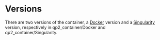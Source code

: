 # Versions
There are two versions of the container, a [Docker](https://docs.docker.com/) version and a [Singularity](https://sylabs.io/guides/latest/user-guide/) version, respectively in qp2_container/Docker and qp2_container/Singularity.
